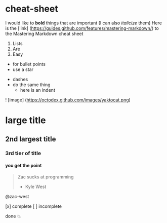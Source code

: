 # cheat-sheet

I would like to **bold** things that are important (I can also *italicize* them)
Here is the [link] (https://guides.github.com/features/mastering-markdown/) to the Mastering Markdown cheat sheet
1. Lists 
2. Are
3. Easy
* for bullet points
* use a star
- dashes
- do the same thing
  - here is an indent
  
! [image] (https://octodex.github.com/images/yaktocat.png)

# large title
## 2nd largest title
### 3rd tier of title
#### you get the point
> Zac sucks at programming
> - Kyle West

@zac-west

[x] complete
[ ] incomplete

done :boom:

